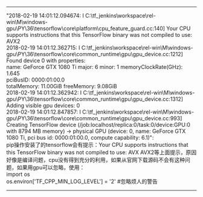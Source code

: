 ---------
"2018-02-19 14:01:12.094674: I C:\tf_jenkins\workspace\rel-win\M\windows-gpu\PY\36\tensorflow\core\platform\cpu_feature_guard.cc:140] Your CPU supports instructions that this TensorFlow binary was not compiled to use: AVX2<br>
2018-02-19 14:01:12.362715: I C:\tf_jenkins\workspace\rel-win\M\windows-gpu\PY\36\tensorflow\core\common_runtime\gpu\gpu_device.cc:1212] Found device 0 with properties:<br>
name: GeForce GTX 1080 Ti major: 6 minor: 1 memoryClockRate(GHz): 1.645<br>
pciBusID: 0000:01:00.0<br>
totalMemory: 11.00GiB freeMemory: 9.08GiB<br>
2018-02-19 14:01:12.362942: I C:\tf_jenkins\workspace\rel-win\M\windows-gpu\PY\36\tensorflow\core\common_runtime\gpu\gpu_device.cc:1312] Adding visible gpu devices: 0<br>
2018-02-19 14:01:12.847857: I C:\tf_jenkins\workspace\rel-win\M\windows-gpu\PY\36\tensorflow\core\common_runtime\gpu\gpu_device.cc:993] Creating TensorFlow device (/job:localhost/replica:0/task:0/device:GPU:0 with 8794 MB memory) -> physical GPU (device: 0, name: GeForce GTX 1080 Ti, pci bus id: 0000:01:00.0, compute capability: 6.1)":<br>
pip操作安装了的tensorflow会有提示：Your CPU supports instructions that this TensorFlow binary was not compiled to use: AVX AVX2等上面提示，原因好像是编译问题，cpu没有得到充分的利用，如果从官网下载源码不会有这种问题，如果用gpu可以忽略，使用：<br>
import os<br>
os.environ['TF_CPP_MIN_LOG_LEVEL'] = '2'  #忽略烦人的警告<br>

---------